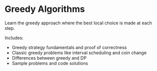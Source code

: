 # Greedy Algorithms

Learn the greedy approach where the best local choice is made at each step.

Includes:

- Greedy strategy fundamentals and proof of correctness
- Classic greedy problems like interval scheduling and coin change
- Differences between greedy and DP
- Sample problems and code solutions
